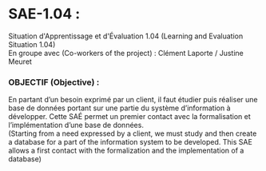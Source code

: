 # SAE-1.04 :
Situation d'Apprentissage et d'Évaluation 1.04 (Learning and Evaluation Situation 1.04) </br>
En groupe avec (Co-workers of the project) : Clément Laporte / Justine Meuret

### OBJECTIF (Objective) :
En partant d’un besoin exprimé par un client, il faut étudier puis réaliser une base de données portant sur une partie du système d’information à développer. Cette SAÉ permet un premier contact avec la formalisation et l’implémentation d’une base de données. </br>
(Starting from a need expressed by a client, we must study and then create a database for a part of the information system to be developed. This SAE allows a first contact with the formalization and the implementation of a database)
